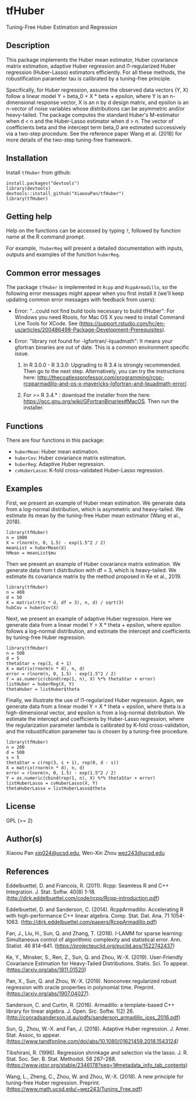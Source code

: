 # tfHuber

Tuning-Free Huber Estimation and Regression

## Description

This package implements the Huber mean estimator, Huber covariance matrix estimation, adaptive Huber regression and l1-regularized Huber regression (Huber-Lasso) estimators efficiently. For all these methods, the robustification parameter tau is calibrated by a tuning-free principle.

Specifically, for Huber regression, assume the observed data vectors (Y, X) follow a linear model Y = beta_0 + X * beta + epsilon, where Y is an n-dimensional response vector, X is an n by d design matrix, and epsilon is an n-vector of noise variables whose distributions can be asymmetric and/or heavy-tailed. The package computes the standard Huber's M-estimator when d < n and the Huber-Lasso estimator when d > n. The vector of coefficients beta and the intercept term beta_0 are estimated successively via a two-step procedure. See the reference paper Wang et al. (2018) for more details of the two-step tuning-free framework.

## Installation

Install `tfHuber` from github:

```{r gh-installation, eval = FALSE}
install.packages("devtools")
library(devtools)
devtools::install_github("XiaoouPan/tfHuber")
library(tfHuber)
```

## Getting help

Help on the functions can be accessed by typing `?`, followed by function name at the R command prompt. 

For example, `?huberReg` will present a detailed documentation with inputs, outputs and examples of the function `huberReg`.

## Common error messages

The package `tfHuber` is implemented in `Rcpp` and `RcppArmadillo`, so the following error messages might appear when you first install it (we'll keep updating common error messages with feedback from users):

* Error: "...could not find build tools necessary to build tfHuber": For Windows you need Rtools, for Mac OS X you need to install Command Line Tools for XCode. See (https://support.rstudio.com/hc/en-us/articles/200486498-Package-Development-Prerequisites). 

* Error: "library not found for -lgfortran/-lquadmath": It means your gfortran binaries are out of date. This is a common environment specific issue. 

    1. In R 3.0.0 - R 3.3.0: Upgrading to R 3.4 is strongly recommended. Then go to the next step. Alternatively, you can try the instructions here: http://thecoatlessprofessor.com/programming/rcpp-rcpparmadillo-and-os-x-mavericks-lgfortran-and-lquadmath-error/. 

    2. For >= R 3.4.* : download the installer from the here: https://gcc.gnu.org/wiki/GFortranBinaries#MacOS. Then run the installer.


## Functions

There are four functions in this package: 

* `huberMean`: Huber mean estimation.
* `huberCov`: Huber covariance matrix estimation.
* `huberReg`: Adaptive Huber regression.
* `cvHuberLasso`: K-fold cross-validated Huber-Lasso regression.

## Examples 

First, we present an example of Huber mean estimation. We generate data from a log-normal distribution, which is asymmetric and heavy-tailed. We estimate its mean by the tuning-free Huber mean estimator (Wang et al., 2018).

```{r}
library(tfHuber)
n = 1000
X = rlnorm(n, 0, 1.5) - exp(1.5^2 / 2)
meanList = huberMean(X)
hMean = meanList$mu
```

Then we present an example of Huber covariance matrix estimation. We generate data from t distribution with df = 3, which is heavy-tailed. We estimate its covariance matrix by the method proposed in Ke et al., 2019.

```{r}
library(tfHuber)
n = 400
d = 50
X = matrix(rt(n * d, df = 3), n, d) / sqrt(3)
hubCov = huberCov(X)
```

Next, we present an example of adaptive Huber regression. Here we generate data from a linear model Y = X * theta + epsilon, where epsilon follows a log-normal distribution, and estimate the intercept and coefficients by tuning-free Huber regression.

```{r}
library(tfHuber)
n = 500
d = 5
thetaStar = rep(3, d + 1)
X = matrix(rnorm(n * d), n, d)
error = rlnorm(n, 0, 1.5) - exp(1.5^2 / 2)
Y = as.numeric(cbind(rep(1, n), X) %*% thetaStar + error)
listHuber = huberReg(X, Y)
thetaHuber = listHuber$theta
```

Finally, we illustrate the use of l1-regularized Huber regression. Again, we generate data from a linear model Y = X * theta + epsilon, where theta is a high-dimensional vector, and epsilon is from a log-normal distribution. We estimate the intercept and coefficients by Huber-Lasso regression, where the regularization parameter lambda is calibrated by K-fold cross-validation, and the robustification parameter tau is chosen by a tuning-free procedure.

```{r}
library(tfHuber)
n = 200
d = 500
s = 5
thetaStar = c(rep(3, s + 1), rep(0, d - s))
X = matrix(rnorm(n * d), n, d)
error = rlnorm(n, 0, 1.5) - exp(1.5^2 / 2)
Y = as.numeric(cbind(rep(1, n), X) %*% thetaStar + error)
listHuberLasso = cvHuberLasso(X, Y)
thetaHuberLasso = listHuberLasso$theta
```

## License

GPL (>= 2)

## Author(s)

Xiaoou Pan <xip024@ucsd.edu>, Wen-Xin Zhou <wez243@ucsd.edu> 

## References

Eddelbuettel, D. and Francois, R. (2011). Rcpp: Seamless R and C++ Integration. J. Stat. Softw. 40(8) 1-18. (http://dirk.eddelbuettel.com/code/rcpp/Rcpp-introduction.pdf)

Eddelbuettel, D. and Sanderson, C. (2014). RcppArmadillo: Accelerating R with high-performance C++ linear algebra. Comp. Stat. Dat. Ana. 71 1054-1063. (http://dirk.eddelbuettel.com/papers/RcppArmadillo.pdf)

Fan, J., Liu, H., Sun, Q. and Zhang, T. (2018). I-LAMM for sparse learning: Simultaneous control of algorithmic complexity and statistical error. Ann. Statist. 46 814–841. (https://projecteuclid.org/euclid.aos/1522742437)

Ke, Y., Minsker, S., Ren, Z., Sun, Q. and Zhou, W.-X. (2019). User-Friendly Covariance Estimation for Heavy-Tailed Distributions. Statis. Sci. To appear. (https://arxiv.org/abs/1811.01520)

Pan, X., Sun, Q. and Zhou, W.-X. (2019). Nonconvex regularized robust regression with oracle properties in polynomial time. Preprint. (https://arxiv.org/abs/1907.04027).

Sanderson, C. and Curtin, R. (2016). Armadillo: a template-based C++ library for linear algebra. J. Open. Src. Softw. 1(2) 26. (http://conradsanderson.id.au/pdfs/sanderson_armadillo_joss_2016.pdf)

Sun, Q., Zhou, W.-X. and Fan, J. (2018). Adaptive Huber regression. J. Amer. Stat. Assoc, to appear. (https://www.tandfonline.com/doi/abs/10.1080/01621459.2018.1543124)

Tibshirani, R. (1996). Regression shrinkage and selection via the lasso. J. R. Stat. Soc. Ser. B. Stat. Methodol. 58 267–288. (https://www.jstor.org/stable/2346178?seq=1#metadata_info_tab_contents)

Wang, L., Zheng, C., Zhou, W. and Zhou, W.-X. (2018). A new principle for tuning-free Huber regression. Preprint. (https://www.math.ucsd.edu/~wez243/Tuning_Free.pdf)
